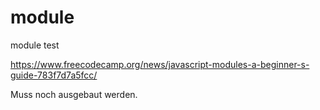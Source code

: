 # module
module test

https://www.freecodecamp.org/news/javascript-modules-a-beginner-s-guide-783f7d7a5fcc/

Muss noch ausgebaut werden.
